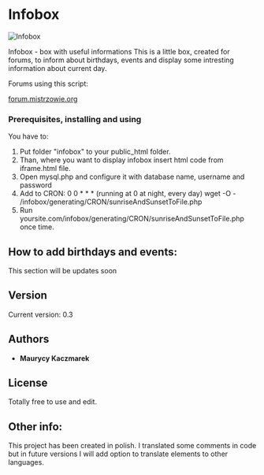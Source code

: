 # Infobox  

![Infobox](https://i.imgur.com/HENIx5L.png)    

Infobox - box with useful informations 
This is a little box, created for forums, to inform about birthdays, events and display some intresting information about current day. 

Forums using this script: 

[forum.mistrzowie.org](http://forum.mistrzowie.org/)


### Prerequisites, installing and using

You have to:    
     
1. Put folder "infobox" to your public_html folder. 
2. Than, where you want to display infobox insert html code from iframe.html file.
3. Open mysql.php and configure it with database name, username and password  
4. Add to CRON: 
0 0 * * * (running at 0 at night, every day) 
wget -O - /infobox/generating/CRON/sunriseAndSunsetToFile.php
5. Run yoursite.com/infobox/generating/CRON/sunriseAndSunsetToFile.php once time.

## How to add birthdays and events:

This section will be updates soon

## Version  
   
Current version: 0.3  
   
## Authors   
   
* **Maurycy Kaczmarek**    
    
## License   
    
Totally free to use and edit.

## Other info:
This project has been created in polish. I translated some comments in code but in future versions I will add option to translate elements to other languages. 
